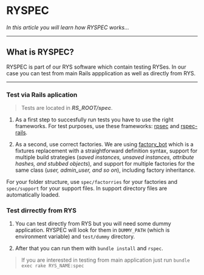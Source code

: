 # RYSPEC

*In this article you will learn how RYSPEC works...*

---

## What is RYSPEC? 

RYSPEC is part of our RYS software which contain testing RYSes. In our case you can test from main Rails appplication as well as directly from RYS. 

---

### Test via Rails aplication

> Tests are located in ***RS_ROOT/spec***.

1. As a first step to succesfully run tests you have to use the right frameworks. For test purposes, use these frameworks: [rpsec](https://github.com/rspec/rspec-metagem) and [rspec-rails](https://github.com/rspec/rspec-rails).

2. As a second, use correct factories. We are using [factory_bot](https://github.com/thoughtbot/factory_bot) which is a fixtures replacement with a straightforward definition syntax, support for multiple build strategies (*saved instances, unsaved instances, attribute hashes, and stubbed objects*), and support for multiple factories for the same class (*user, admin_user, and so on*), including factory inheritance.

For your folder structure, use `spec/factorries` for your factories and `spec/support` for your support files. In support directory files are automatically loaded. 


### Test dirrectly from RYS

1. You can test directly from RYS but you will need some dummy application. RYSPEC will look for them in `DUMMY_PATH` (which is environment variable) and `test/dummy` directory. 

2. After that you can run them with `bundle install` and `rspec`. 

>If you are interested in testing from main application just run 
>`bundle exec rake RYS_NAME:spec` 